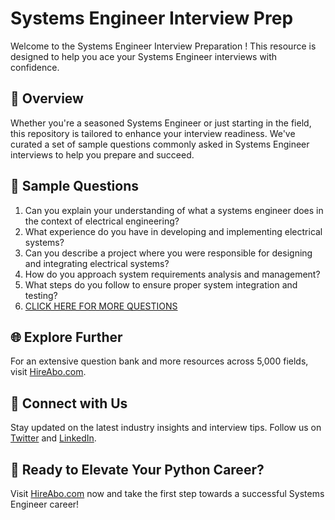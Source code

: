 # Systems Engineer Interview Prep

Welcome to the Systems Engineer Interview Preparation ! This resource is designed to help you ace your Systems Engineer interviews with confidence.

## 🚀 Overview

Whether you're a seasoned Systems Engineer or just starting in the field, this repository is tailored to enhance your interview readiness. We've curated a set of sample questions commonly asked in Systems Engineer interviews to help you prepare and succeed.

## 📝 Sample Questions

1. Can you explain your understanding of what a systems engineer does in the context of electrical engineering?
2. What experience do you have in developing and implementing electrical systems?
3. Can you describe a project where you were responsible for designing and integrating electrical systems?
4. How do you approach system requirements analysis and management?
5. What steps do you follow to ensure proper system integration and testing?
6. [CLICK HERE FOR MORE QUESTIONS](https://hireabo.com/job/3_2_9/Systems%20Engineer)

## 🌐 Explore Further

For an extensive question bank and more resources across 5,000 fields, visit [HireAbo.com](https://www.hireabo.com).

## 📱 Connect with Us

Stay updated on the latest industry insights and interview tips. Follow us on [Twitter](https://twitter.com/hireabo) and [LinkedIn](https://www.linkedin.com/in/hire-abo-3609972a8/).

## 🚀 Ready to Elevate Your Python Career?

Visit [HireAbo.com](https://www.hireabo.com) now and take the first step towards a successful Systems Engineer career!